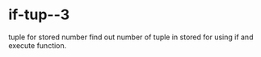 # if-tup--3
tuple for stored number 
find out number of tuple in stored for using if and execute function.
